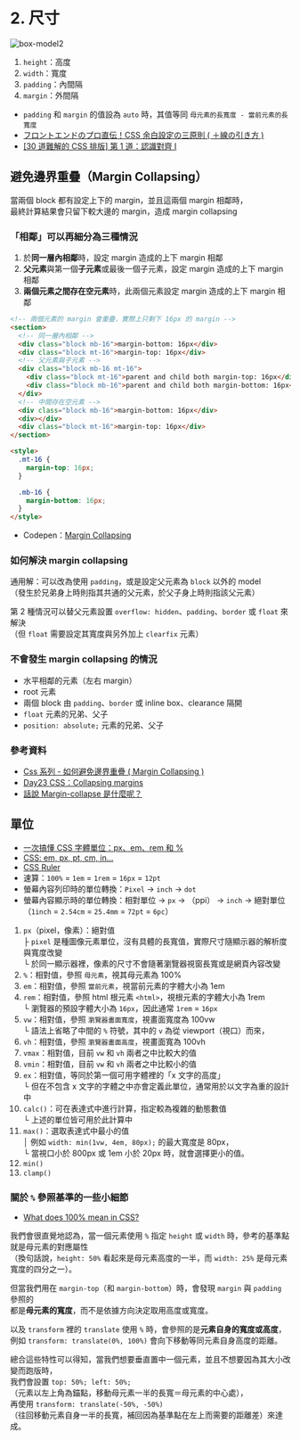 # 2. 尺寸

![box-model2](https://i.imgur.com/UQ5tRfs.png)

1.  `height`：高度
2.  `width`：寬度
3.  `padding`：內間隔
4.  `margin`：外間隔

- `padding` 和 `margin` 的值設為 `auto` 時，其值等同 `母元素的長寬度 - 當前元素的長寬度`
- [フロントエンドのプロ直伝！CSS 余白設定の三原則 ( ＋線の引き方 )](https://qiita.com/yama-t/items/da7740769cfc0f8446a0)
- [\[30 道難解的 CSS 排版\] 第 1 道：認識對齊 I](https://ithelp.ithome.com.tw/articles/10213624?sc=hot)

## 避免邊界重疊（Margin Collapsing）

當兩個 block 都有設定上下的 margin，並且這兩個 margin 相鄰時，<br />
最終計算結果會只留下較大邊的 margin，造成 margin collapsing

### 「相鄰」可以再細分為三種情況

1. 於**同一層內相鄰**時，設定 margin 造成的上下 margin 相鄰
2. **父元素**與第一個**子元素**或最後一個子元素，設定 margin 造成的上下 margin 相鄰
3. **兩個元素之間存在空元素**時，此兩個元素設定 margin 造成的上下 margin 相鄰

```html
<!-- 兩個元素的 margin 會重疊，實際上只剩下 16px 的 margin -->
<section>
  <!-- 同一層內相鄰 -->
  <div class="block mb-16">margin-bottom: 16px</div>
  <div class="block mt-16">margin-top: 16px</div>
  <!-- 父元素與子元素 -->
  <div class="block mb-16 mt-16">
    <div class="block mt-16">parent and child both margin-top: 16px</div>
    <div class="block mb-16">parent and child both margin-bottom: 16px</div>
  </div>
  <!-- 中間存在空元素 -->
  <div class="block mb-16">margin-bottom: 16px</div>
  <div></div>
  <div class="block mt-16">margin-top: 16px</div>
</section>

<style>
  .mt-16 {
    margin-top: 16px;
  }

  .mb-16 {
    margin-bottom: 16px;
  }
</style>
```

- Codepen：[Margin Collapsing](https://codepen.io/f6bfb5/pen/NWRoRNB)

### 如何解決 margin collapsing

通用解：可以改為使用 `padding`，或是設定父元素為 `block` 以外的 model<br />
（發生於兄弟身上時則指其共通的父元素，於父子身上時則指該父元素）

第 2 種情況可以替父元素設置 `overflow: hidden`、`padding`、`border` 或 `float` 來解決<br />
（但 `float` 需要設定其寬度與另外加上 `clearfix` 元素）

### 不會發生 margin collapsing 的情況

- 水平相鄰的元素（左右 margin）
- root 元素
- 兩個 block 由 `padding`、`border` 或 inline box、clearance 隔開
- `float` 元素的兄弟、父子
- `position: absolute;` 元素的兄弟、父子

### 參考資料

- [Css 系列 - 如何避免邊界重疊 ( Margin Collapsing )](https://github.com/marshal604/blog/issues/6)
- [Day23 CSS：Collapsing margins](https://ithelp.ithome.com.tw/articles/10225741)
- [話說 Margin-collapse 是什麼呢？](https://ithelp.ithome.com.tw/articles/10219975)

## 單位

- [一次搞懂 CSS 字體單位：px、em、rem 和 %](https://www.oxxostudio.tw/articles/201809/css-font-size.html)
- [CSS: em, px, pt, cm, in…](https://www.w3.org/Style/Examples/007/units.zh_HK.html)
- [CSS Ruler](https://katydecorah.com/css-ruler/)
- 速算：`100%` = `1em` = `1rem` = `16px` = `12pt`
- 螢幕內容列印時的單位轉換：`Pixel` → `inch` → `dot`
- 螢幕內容顯示時的單位轉換：相對單位 → `px` → （ppi） → `inch` → 絕對單位<br />
  （`1inch` = `2.54cm` = `25.4mm` = `72pt` = `6pc`）

1.  `px`（pixel，像素）：絕對值<br />
    ├ `pixel` 是種圖像元素單位，沒有具體的長寬值，實際尺寸隨顯示器的解析度與寬度改變<br />
    └ 於同一顯示器裡，像素的尺寸不會隨著瀏覽器視窗長寬或是網頁內容改變
2.  `%`：相對值，參照 `母元素`，視其母元素為 100%
3.  `em`：相對值，參照 `當前元素`，視當前元素的字體大小為 1em
4.  `rem`：相對值，參照 html 根元素 `<html>`，視根元素的字體大小為 1rem<br />
    └ 瀏覽器的預設字體大小為 `16px`，因此通常 `1rem` = `16px`
5.  `vw`：相對值，參照 `瀏覽器畫面寬度`，視畫面寬度為 100vw<br />
    └ 語法上省略了中間的 `%` 符號，其中的 `v` 為從 viewport（視口）而來，
6.  `vh`：相對值，參照 `瀏覽器畫面高度`，視畫面寬為 100vh
7.  `vmax`：相對值，目前 `vw` 和 `vh` 兩者之中比較大的值
8.  `vmin`：相對值，目前 `vw` 和 `vh` 兩者之中比較小的值
9.  `ex`：相對值，等同於第一個可用字體裡的「x 文字的高度」<br />
    └ 但在不包含 x 文字的字體之中亦會定義此單位，通常用於以文字為重的設計中
10. `calc()`：可在表達式中進行計算，指定較為複雜的動態數值<br />
    └ 上述的單位皆可用於此計算中
11. `max()`：選取表達式中最小的值<br />
    │ 例如 `width: min(1vw, 4em, 80px);` 的最大寬度是 80px，<br />
    └ 當視口小於 800px 或 1em 小於 20px 時，就會選擇更小的值。
12. `min()`
13. `clamp()`

### 關於 `%` 參照基準的一些小細節

- [What does 100% mean in CSS?](https://wattenberger.com/blog/css-percents)

我們會很直覺地認為，當一個元素使用 `%` 指定 `height` 或 `width` 時，參考的基準點就是母元素的對應屬性<br />
（換句話說，`height: 50%` 看起來是母元素高度的一半，而 `width: 25%` 是母元素寬度的四分之一）。

但當我們用在 `margin-top`（和 `margin-bottom`）時，會發現 `margin` 與 `padding` 參照的<br />
都是**母元素的寬度**，而不是依據方向決定取用高度或寬度。

以及 `transform` 裡的 `translate` 使用 `%` 時，會參照的是**元素自身的寬度或高度**，<br />
例如 `transform: translate(0%, 100%)` 會向下移動等同元素自身高度的距離。

總合這些特性可以得知，當我們想要垂直置中一個元素，並且不想要因為其大小改變而跑版時，<br />
我們會設置 `top: 50%; left: 50%;`<br />
（元素以左上角為錨點，移動母元素一半的長寬＝母元素的中心處），<br />
再使用 `transform: translate(-50%, -50%)`<br />
（往回移動元素自身一半的長寬，補回因為基準點在左上而需要的距離差）來達成。
